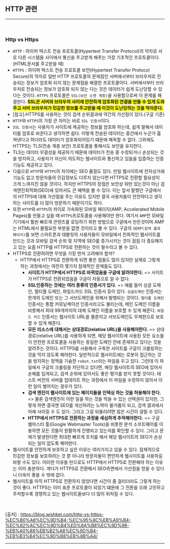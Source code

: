 ## HTTP 관련
---

<br />

### Http vs Https

- `HTTP` : 하이퍼 텍스트 전송 프로토콜(Hypertext Transfer Protocol)의 약자로 서로 다른 시스템들 사이에서 통신을 주고받게 해주는 가장 기초적인 프로토콜이다. (HTML문서를 주고받을 때) 
- `HTTPS` : 하이퍼 텍스트 전송 프로토콜 보안(Hypertext Transfer Protocol Secure)의 약자로 일반 HTTP 프로토콜의 문제점인 서버에서부터 브라우저로 전송되는 정보가 암호화 되지 않는 문제점을 해결한 프로토콜이다. 서버에서부터 브라우저로 전송되는 정보가 암호화 되지 않는 다는 것은 데이터가 쉽게 도난당할 수 있다는 것이다. `HTTPS` 프로토콜은 `SSL(보안 소켓 계층)`을 사용함으로써 이 문제를 해결한다. <strong style="background-color:yellow;">SSL은 서버와 브라우저 사이에 안전하게 암호화된 연결을 만들 수 있게 도와주고 서버 브라우저가 민감한 정보를 주고받을 때 이것이 도난당하는 것을 막아준다.</strong>
- [참고]:HTTPS를 사용하는 것이 검색 순위결과에 약간의 가산점이 있다.(구글 기준)
- `HTTP`와 `HTTPS`의 가장 큰 차이는 바로 `SSL 인증서`이다. 
- `SSL 인증서`는 사용자가 사이트에 제공하는 정보를 암호화 하는데, 쉽게 말해서 데이터를 암호로 바꾼다고 생각하면 쉽다. 이렇게 전송된 데이터는 중간에서 누군가 훔쳐낸다고 하더라도 데이터가 암호화되어있기 떄문에 해독할 수 없다. 그외에도 HTTPS는 TLS(전송 계층 보안) 프로토콜을 통해서도 보안을 유지한다.
- TLS는 데이터 무결성을 제공하기 때문에 데이터가 전송 중 수정되거나 손상되는 것을 방지하고, 사용자가 자신이 의도하는 웹사이트와 통신하고 있음을 입증하는 인증 기능도 제공하고 있다.
- 다음으로 `HTTP`와 `HTTPS`의 차이에는 SEO 품질도 있다. 만일 웹사이트에 전자상거래 기능도 없고 방문자들의 민감정보도 다루지 않는다면 HTTPS로 전환할 필요성이 크게 느껴지진 않을 것이다. 하지만 HTTPS의 장점은 보안상 위만 있는것이 아닌 검색엔진최적화(SEO)에 있어서도 큰 혜택을 볼 수 있다. 이는 앞서 말했던 구글에서의 HTTPS에 대해 가산점을 주는 이유도 있지만 결국 사용자들이 안전하다고 생각하는 사이트를 더 많이 방문하기 때문이기도 하다.
- 또한 `HTTP`와 `HTTPS`의 차이로 가속화된 모바일 페이지(AMP, Accelerated Mobile Pages)를 만들고 싶을 때 `HTTPS`프로토콜을 사용해야만 한다. 여기서 `AMP`란 모바일 기기에서 훨씬 빠르게 콘텐츠를 로딩하기 위한 방법으로 구글에서 만든것이며 AMP는 HTML에서 불필요한 부분을 없앤 것이라고 볼 수 있다. 구글의 `SERP(검색 결과 페이지)`를 보면 스마트폰과 태블릿의 사용자들이 모바일에서 친화적인 웹사이트를 만드는 것과 모바일 검색 순위 및 지역에 SEO를 증가시키는 것이 점점 더 중요해지고 있는 요즘 HTTP를 HTTPS로 전환하는 것이 필수라고 볼 수 있다.
- HTTPS로 전환하려면 무엇을 가장 먼저 고려해야 할까?
  - HTTP에서 HTTPS로 전환하게 되면 좋은 점들도 많이 있지만 실제로 그렇게 하는 과정에서는 여전히 몇가지 잠재적인 문제들도 있다.
    - <b>사이트가 HTTP에서 HTTPS로 바뀌었음을 구글에 알려야한다.</b> => 사이트가 HTTPS로 전환되었음을 구글이 자동으로 알 수 없다.
    - <b>SSL인증하는 것에는 여러 종류의 인증서가 있다.</b> => 예를 들어 싱글 도메인, 멀티플 도메인, 와일드카드 SSL 인증서 등이 있다. `싱글도메인` 인증서는 한개의 도메인 또는 그 서브도메인을 위해서 발행되는 것이다. `멀티플 도메인` 인증서는 통합 커뮤닡케이션 인증서라고도 불리는데, 메인 도메인 이름을 비롯해서 최대 99개까지의 대체 도메인 이름을 보호할 수 있게 해준다. `와일드 카드` 인증서는 웹사이트 URL을 물론이고 서브도메인도 무제한으로 보호할 수 있게 해준다.
    - <b>모든 리소스에 대해서는 상대경로(relative URL)을 사용해야한다. </b> => 상대 경로(relative URL)를 사용하게 되면, 해당 웹사이트에 사용된 모든 요소들이 안전한 프로토콜을 사용하는 동일한 도메인 안에 존재하고 있다는 것을 알려주는 것이다. HTTPS를 사용해서 구축한 사이트를 구글이 크롤링하는 것을 막지 않도록 해야한다. 일반적으로 웹사이트에는 로봇이 접근하는 것을 방지하는 정책을 기술한 `robot.txt`라는 파일을 두고 있다. 그런데 이 파일에서 구글의 크롤링을 차단하고 있다면, 해당 웹사이트의 SEO에 있어서 손해를 입게되고, 검색 순위에 있어서도 좋은 평가를 받지 못할 것이다. 테스트 버전의 서버를 업데이트 하는 과정에서 이 파일을 수정하지 않아서 이런 일이 벌어지는 경우가 있다.
    - <b>검색 엔진이 웹사이트에 있는 페이지들을 인덱싱 하는 것을 허용해야 한다.</b> => 물론 검색엔진이 이런 일을 하는 것을 막을 수 있는 선택권이 있지만, 그렇게 하면 결국엔 SEO를 개선하려는 노력이 물거품이 되고, 검색 결과에서 아예 사라질 수 도 있다. 그리고 그걸 되돌리려면 많은 시간이 걸릴 수 있다. 
    - <b>HTTP에서 HTTPS로 전환하는 과정을 세심하게 추적해야한다.</b> => 구글 웹마스터 툴(Google Webmaster Tools)을 비롯한 분석 소프트웨어를 이용하면 모든 것들이 원활하게 진행되고 있는지를 확인할 수 있다. 그리고 문제가 발생한다면 최대한 빠르게 조치를 해서 해당 웹사이트의 SEO가 손상되는 일이 없도록 해야한다.
- 웹사이트를 안전하게 보호하고 싶은 이유는 여러가지고 있을 수 있다. 잠재적으로 민감한 정보를 보호하려는 것 뿐 아니라 방문자들이 편안하게 웹사이트를 사용하길 바랄 수도 있다. 이러한 이유들 만으로도 HTTP에서 HTTPS로 전환해야 하는 이유는 이미 충분하다. 게다가 HTTPS로 전환해서 SEO측면에서 가산점을 얻을 수 있다니 더욱이 좋을 수 밖에 없다.
- 웹사이트를 아직 HTTPS로 전환하지 않았다면 시간이 좀 걸리더라도 그렇게 하는 것이 좋다. HTTPS는 이미 표준 프로토콜이 되었기 떄문에 그 전환을 오래 고민하고 주저할수록 경쟁하고 있는 웹사이트들보다 더 많이 뒤처질 수 있다.  

<br />

[출처] : https://blog.wishket.com/http-vs-https-%EC%B0%A8%EC%9D%B4-%EC%95%8C%EB%A9%B4-%EC%82%AC%EC%9D%B4%ED%8A%B8%EC%9D%98-%EB%A0%88%EB%B2%A8%EC%9D%B4-%EB%B3%B4%EC%9D%B8%EB%8B%A4/

---
